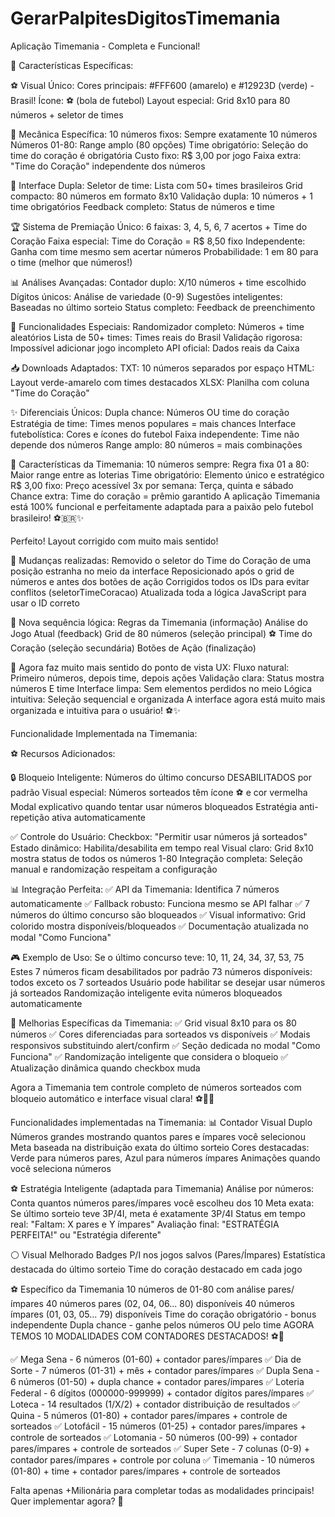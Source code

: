 # GerarPalpitesDigitosTimemania

Aplicação Timemania - Completa e Funcional!

🎨 Características Específicas:

⚽ Visual Único:
Cores principais: #FFF600 (amarelo) e #12923D (verde) - Brasil!
Ícone: ⚽ (bola de futebol)
Layout especial: Grid 8x10 para 80 números + seletor de times

🏈 Mecânica Específica:
10 números fixos: Sempre exatamente 10 números
Números 01-80: Range amplo (80 opções)
Time obrigatório: Seleção do time do coração é obrigatória
Custo fixo: R$ 3,00 por jogo
Faixa extra: "Time do Coração" independente dos números

🎯 Interface Dupla:
Seletor de time: Lista com 50+ times brasileiros
Grid compacto: 80 números em formato 8x10
Validação dupla: 10 números + 1 time obrigatórios
Feedback completo: Status de números e time

🏆 Sistema de Premiação Único:
6 faixas: 3, 4, 5, 6, 7 acertos + Time do Coração
Faixa especial: Time do Coração = R$ 8,50 fixo
Independente: Ganha com time mesmo sem acertar números
Probabilidade: 1 em 80 para o time (melhor que números!)

📊 Análises Avançadas:
Contador duplo: X/10 números + time escolhido
Dígitos únicos: Análise de variedade (0-9)
Sugestões inteligentes: Baseadas no último sorteio
Status completo: Feedback de preenchimento

🎲 Funcionalidades Especiais:
Randomizador completo: Números + time aleatórios
Lista de 50+ times: Times reais do Brasil
Validação rigorosa: Impossível adicionar jogo incompleto
API oficial: Dados reais da Caixa

📥 Downloads Adaptados:
TXT: 10 números separados por espaço
HTML: Layout verde-amarelo com times destacados
XLSX: Planilha com coluna "Time do Coração"

✨ Diferenciais Únicos:
Dupla chance: Números OU time do coração
Estratégia de time: Times menos populares = mais chances
Interface futebolística: Cores e ícones do futebol
Faixa independente: Time não depende dos números
Range amplo: 80 números = mais combinações

🏅 Características da Timemania:
10 números sempre: Regra fixa
01 a 80: Maior range entre as loterias
Time obrigatório: Elemento único e estratégico
R$ 3,00 fixo: Preço acessível
3x por semana: Terça, quinta e sábado
Chance extra: Time do coração = prêmio garantido
A aplicação Timemania está 100% funcional e perfeitamente adaptada para a paixão pelo futebol brasileiro! ⚽🇧🇷✨


Perfeito! Layout corrigido com muito mais sentido!

🔧 Mudanças realizadas:
Removido o seletor do Time do Coração de uma posição estranha no meio da interface
Reposicionado após o grid de números e antes dos botões de ação
Corrigidos todos os IDs para evitar conflitos (seletorTimeCoracao)
Atualizada toda a lógica JavaScript para usar o ID correto

📍 Nova sequência lógica:
Regras da Timemania (informação)
Análise do Jogo Atual (feedback)
Grid de 80 números (seleção principal)
⚽ Time do Coração (seleção secundária)
Botões de Ação (finalização)

🎯 Agora faz muito mais sentido do ponto de vista UX:
Fluxo natural: Primeiro números, depois time, depois ações
Validação clara: Status mostra números E time
Interface limpa: Sem elementos perdidos no meio
Lógica intuitiva: Seleção sequencial e organizada
A interface agora está muito mais organizada e intuitiva para o usuário! ⚽✨


Funcionalidade Implementada na Timemania:

⚽ Recursos Adicionados:

🔒 Bloqueio Inteligente:
Números do último concurso DESABILITADOS por padrão
Visual especial: Números sorteados têm ícone ⚽ e cor vermelha
Modal explicativo quando tentar usar números bloqueados
Estratégia anti-repetição ativa automaticamente

✅ Controle do Usuário:
Checkbox: "Permitir usar números já sorteados"
Estado dinâmico: Habilita/desabilita em tempo real
Visual claro: Grid 8x10 mostra status de todos os números 1-80
Integração completa: Seleção manual e randomização respeitam a configuração

📊 Integração Perfeita:
✅ API da Timemania: Identifica 7 números automaticamente
✅ Fallback robusto: Funciona mesmo se API falhar
✅ 7 números do último concurso são bloqueados
✅ Visual informativo: Grid colorido mostra disponíveis/bloqueados
✅ Documentação atualizada no modal "Como Funciona"

🎮 Exemplo de Uso:
Se o último concurso teve: 10, 11, 24, 34, 37, 53, 75
Estes 7 números ficam desabilitados por padrão
73 números disponíveis: todos exceto os 7 sorteados
Usuário pode habilitar se desejar usar números já sorteados
Randomização inteligente evita números bloqueados automaticamente

🚀 Melhorias Específicas da Timemania:
✅ Grid visual 8x10 para os 80 números
✅ Cores diferenciadas para sorteados vs disponíveis
✅ Modais responsivos substituindo alert/confirm
✅ Seção dedicada no modal "Como Funciona"
✅ Randomização inteligente que considera o bloqueio
✅ Atualização dinâmica quando checkbox muda

Agora a Timemania tem controle completo de números sorteados com bloqueio automático e interface visual clara! ⚽🎯✨

Funcionalidades implementadas na Timemania:
📊 Contador Visual Duplo
Números grandes mostrando quantos pares e ímpares você selecionou
Meta baseada na distribuição exata do último sorteio
Cores destacadas: Verde para números pares, Azul para números ímpares
Animações quando você seleciona números

⚽ Estratégia Inteligente (adaptada para Timemania)
Análise por números: Conta quantos números pares/ímpares você escolheu dos 10
Meta exata: Se último sorteio teve 3P/4I, meta é exatamente 3P/4I
Status em tempo real: "Faltam: X pares e Y ímpares"
Avaliação final: "ESTRATÉGIA PERFEITA!" ou "Estratégia diferente"

⚪ Visual Melhorado
Badges P/I nos jogos salvos (Pares/Ímpares)
Estatística destacada do último sorteio
Time do coração destacado em cada jogo

⚽ Específico da Timemania
10 números de 01-80 com análise pares/ímpares
40 números pares (02, 04, 06... 80) disponíveis
40 números ímpares (01, 03, 05... 79) disponíveis
Time do coração obrigatório - bonus independente
Dupla chance - ganhe pelos números OU pelo time
AGORA TEMOS 10 MODALIDADES COM CONTADORES DESTACADOS! ⚽🚀

✅ Mega Sena - 6 números (01-60) + contador pares/ímpares
✅ Dia de Sorte - 7 números (01-31) + mês + contador pares/ímpares
✅ Dupla Sena - 6 números (01-50) + dupla chance + contador pares/ímpares
✅ Loteria Federal - 6 dígitos (000000-999999) + contador dígitos pares/ímpares
✅ Loteca - 14 resultados (1/X/2) + contador distribuição de resultados
✅ Quina - 5 números (01-80) + contador pares/ímpares + controle de sorteados
✅ Lotofácil - 15 números (01-25) + contador pares/ímpares + controle de sorteados
✅ Lotomania - 50 números (00-99) + contador pares/ímpares + controle de sorteados
✅ Super Sete - 7 colunas (0-9) + contador pares/ímpares + controle por coluna
✅ Timemania - 10 números (01-80) + time + contador pares/ímpares + controle de sorteados

Falta apenas +Milionária para completar todas as modalidades principais! Quer implementar agora? 🎲